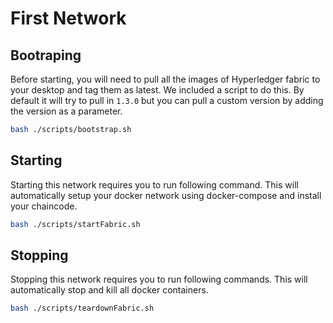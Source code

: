 # First Network

## Bootraping 
Before starting, you will need to pull all the images of Hyperledger fabric to your desktop and tag them as latest. We included a script to do this. By default it will try to pull in `1.3.0` but you can pull a custom version by adding the version as a parameter.
```bash
bash ./scripts/bootstrap.sh
```
## Starting
Starting this network requires you to run following command. This will automatically setup your docker network using docker-compose and install your chaincode.
```bash
bash ./scripts/startFabric.sh
```

## Stopping
Stopping this network requires you to run following commands. This will automatically stop and kill all docker containers.
```bash
bash ./scripts/teardownFabric.sh
```
